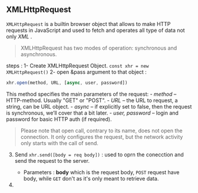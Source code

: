 ## XMLHttpRequest
`XMLHttpRequest` is a builtin browser object that allows to make HTTP requests in JavaScript and  used to fetch and operates all type of data not only _XML_ .

> XMLHttpRequest has two modes of operation: synchronous and asynchronous.

steps :
1- Create XMLHttpRequest Object. `const xhr = new XMLHttpRequest()`
2- open &pass argument to that object :
```js
xhr.open(method, URL, [async, user, password])
```
This method specifies the main parameters of the request:
	- _method_ – HTTP-method. Usually "GET" or "POST".
	- _URL_ – the URL to request, a string, can be URL object.
	- _async_ – if explicitly set to false, then the request is synchronous, we’ll cover that a bit later.
	- _user, password_ – login and password for basic HTTP auth (if required).

> Please note that open call, contrary to its name, does not open the connection. It only configures the request, but the network activity only starts with the call of send.

3. Send `xhr.send([body = req body])` : used to oprn the conecction and send the request to the server.
	- Parameters : __body__ which is the request body, `POST` request have body, while `GET` don't as it's
	only meant to retrieve data.

4.